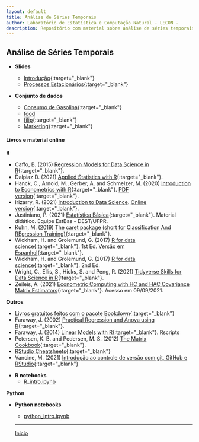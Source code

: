 ```yaml
---
layout: default
title: Análise de Séries Temporais
author: Laboratório de Estatística e Computação Natural - LECON -
description: Repositório com material sobre análise de séries temporais.
---
```



## Análise de Séries Temporais

* **Slides**
  - [Introdução](https://bit.ly/3cRbdm6){:target="_blank"}
  - [Processos Estacionários](https://bit.ly/3CnTTwR){:target="_blank"}


* **Conjunto de dados**
  - [Consumo de Gasolina](https://bit.ly/3sUVfe4){:target="_blank"}
  - [food](https://bit.ly/3tudE1A)
  - [filip](https://bit.ly/3lzW4FU){:target="_blank"}
  - [Marketing](https://bit.ly/3ukcTsx){:target="_blank"}

#### Livros e material online
  
**R**
  - Caffo, B. (2015) [Regression Models for Data Science in R](https://bit.ly/35FkZAz){:target="_blank"}.
  - Dalpiaz D. (2021) [Applied Statistics with R](https://daviddalpiaz.github.io/appliedstats/applied_statistics.pdf){:target="_blank"}.
  - Hanck, C., Arnold, M., Gerber, A. and Schmelzer, M. (2020) [Introduction to Econometrics with R](https://www.econometrics-with-r.org){:target="_blank"}. [PDF version](https://bit.ly/38V2F80){:target="_blank"}.
  - Irizarry, R. (2021) [Introduction to Data Science](https://bit.ly/2SRBJBK). [Online version](https://bit.ly/3zEySwF){:target="_blank"}.
  - Justiniano, P. (2021) [Estatística Básica](http://www.leg.ufpr.br/~paulojus/estbas/){:target="_blank"}. Material didático. Equipe EstBas - DEST/UFPR.
  - Kuhn, M. (2019) [The caret package (short for Classification And REgression Training)](http://topepo.github.io/caret/){:target="_blank"}.
  - Wickham, H. and Grolemund, G. (2017) [R for data science](https://r4ds.had.co.nz/){:target="_blank"}. 1st Ed. [Versão em Espanhol](https://es.r4ds.hadley.nz/){:target="_blank"}.
  - Wickham, H. and Grolemund, G. (2017) [R for data science](https://r4ds.hadley.nz/){:target="_blank"}. 2nd Ed.
  - Wright, C., Ellis, S., Hicks, S. and Peng, R. (2021) [Tidyverse Skills for Data Science in R](https://bit.ly/3qhUDht){:target="_blank"}.
  - Zeileis, A. (2021) [Econometric Computing with HC and HAC Covariance Matrix Estimators](https://cran.r-project.org/web/packages/sandwich/vignettes/sandwich.pdf){:target="_blank"}. Acesso em 09/09/2021.
  
  **Outros**
  - [Livros gratuitos feitos com o pacote Bookdown](https://bookdown.org/){:target="_blank"}
  - Faraway, J. (2002) [Practical Regression and Anova using R](https://cran.r-project.org/doc/contrib/Faraway-PRA.pdf){:target="_blank"}.
  - Faraway, J. (2014) [Linear Models with R](https://julianfaraway.github.io/faraway/LMR/){:target="_blank"}. Rscripts
  - Petersen, K. B. and Pedersen, M. S. (2012) [The Matrix Cookbook](http://www2.imm.dtu.dk/pubdb/edoc/imm3274.pdf){:target="_blank"}.
  - [RStudio Cheatsheets](https://www.rstudio.com/resources/cheatsheets/){:target="_blank"}
  - Vancine, M. (2021) [Introdução ao controle de versão com git, GitHub e RStudio](https://mauriciovancine.github.io/pt/short-course/short-course-git-github-rstudio/){:target="_blank"}

* **R notebooks**
  - [R_intro.ipynb](https://bit.ly/2VEoXaB)
  
**Python**

   
* **Python notebooks**
  - [python_intro.ipynb](https://bit.ly/3jxh8fj)


  
  ***
  [Inicio](https://bit.ly/3jviHfA)
  
<script src="http://code.jquery.com/jquery-1.4.2.min.js"></script> <script> var x = document.getElementsByClassName("site-footer-credits"); setTimeout(() => { x[0].remove(); }, 10); </script>
